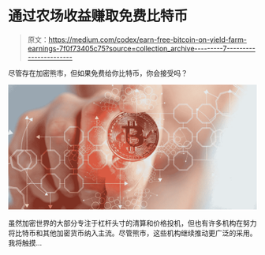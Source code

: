 # 通过农场收益赚取免费比特币

> 原文：<https://medium.com/codex/earn-free-bitcoin-on-yield-farm-earnings-7f0f73405c75?source=collection_archive---------7----------------------->

尽管存在加密熊市，但如果免费给你比特币，你会接受吗？

![](img/7b883700072546b5ca8c0e14bd19cde4.png)

虽然加密世界的大部分专注于杠杆头寸的清算和价格投机，但也有许多机构在努力将比特币和其他加密货币纳入主流。尽管熊市，这些机构继续推动更广泛的采用。我将触摸…